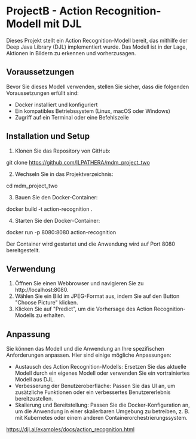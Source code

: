# ProjectB - Action Recognition-Modell mit DJL

Dieses Projekt stellt ein Action Recognition-Modell bereit, das mithilfe der Deep Java Library (DJL) implementiert wurde. Das Modell ist in der Lage, Aktionen in Bildern zu erkennen und vorherzusagen.

## Voraussetzungen
Bevor Sie dieses Modell verwenden, stellen Sie sicher, dass die folgenden Voraussetzungen erfüllt sind:

- Docker installiert und konfiguriert
- Ein kompatibles Betriebssystem (Linux, macOS oder Windows)
- Zugriff auf ein Terminal oder eine Befehlszeile

## Installation und Setup

1. Klonen Sie das Repository von GitHub:

git clone <https://github.com/ILPATHERA/mdm_project_two>

2. Wechseln Sie in das Projektverzeichnis:

cd mdm_project_two

3. Bauen Sie den Docker-Container:

docker build -t action-recognition .

4. Starten Sie den Docker-Container:

docker run -p 8080:8080 action-recognition

Der Container wird gestartet und die Anwendung wird auf Port 8080 bereitgestellt.

## Verwendung
1. Öffnen Sie einen Webbrowser und navigieren Sie zu http://localhost:8080.
2. Wählen Sie ein Bild im JPEG-Format aus, indem Sie auf den Button "Choose Picture" klicken.
3. Klicken Sie auf "Predict", um die Vorhersage des Action Recognition-Modells zu erhalten.

## Anpassung
Sie können das Modell und die Anwendung an Ihre spezifischen Anforderungen anpassen. Hier sind einige mögliche Anpassungen:

- Austausch des Action Recognition-Modells: Ersetzen Sie das aktuelle Modell durch ein eigenes Modell oder verwenden Sie ein vortrainiertes Modell aus DJL.
- Verbesserung der Benutzeroberfläche: Passen Sie das UI an, um zusätzliche Funktionen oder ein verbessertes Benutzererlebnis bereitzustellen.
- Skalierung und Bereitstellung: Passen Sie die Docker-Konfiguration an, um die Anwendung in einer skalierbaren Umgebung zu betreiben, z. B. mit Kubernetes oder einem anderen Containerorchestrierungssystem.

https://djl.ai/examples/docs/action_recognition.html